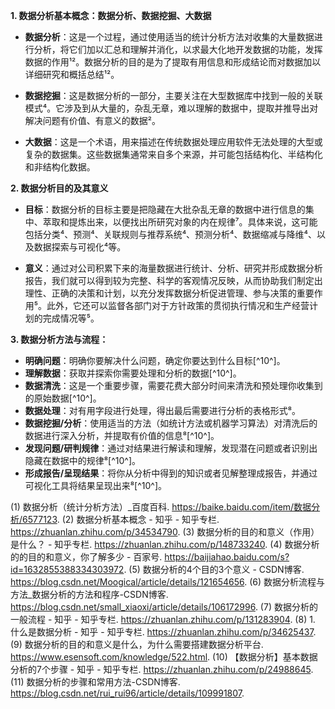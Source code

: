 **1. 数据分析基本概念：数据分析、数据挖掘、大数据**

- **数据分析**：这是一个过程，通过使用适当的统计分析方法对收集的大量数据进行分析，将它们加以汇总和理解并消化，以求最大化地开发数据的功能，发挥数据的作用¹²。数据分析的目的是为了提取有用信息和形成结论而对数据加以详细研究和概括总结¹²。

- **数据挖掘**：这是数据分析的一部分，主要关注在大型数据库中找到一般的关联模式⁴。它涉及到从大量的，杂乱无章，难以理解的数据中，提取并推导出对解决问题有价值、有意义的数据²。

- **大数据**：这是一个术语，用来描述在传统数据处理应用软件无法处理的大型或复杂的数据集。这些数据集通常来自多个来源，并可能包括结构化、半结构化和非结构化数据。

**2. 数据分析目的及其意义**

- **目标**：数据分析的目标主要是把隐藏在大批杂乱无章的数据中进行信息的集中、萃取和提炼出来，以便找出所研究对象的内在规律⁷。具体来说，这可能包括分类⁴、预测⁴、关联规则与推荐系统⁴、预测分析⁴、数据缩减与降维⁴、以及数据探索与可视化⁴等。

- **意义**：通过对公司积累下来的海量数据进行统计、分析、研究并形成数据分析报告，我们就可以得到较为完整、科学的客观情况反映，从而协助我们制定出理性、正确的决策和计划，以充分发挥数据分析促进管理、参与决策的重要作用⁵。此外，它还可以监督各部门对于方针政策的贯彻执行情况和生产经营计划的完成情况等⁵。

**3. 数据分析方法与流程：**

- **明确问题**：明确你要解决什么问题，确定你要达到什么目标[^10^]。
- **理解数据**：获取并探索你需要处理和分析的数据[^10^]。
- **数据清洗**：这是一个重要步骤，需要花费大部分时间来清洗和预处理你收集到的原始数据[^10^]。
- **数据处理**：对有用字段进行处理，得出最后需要进行分析的表格形式⁸。
- **数据挖掘/分析**：使用适当的方法（如统计方法或机器学习算法）对清洗后的数据进行深入分析，并提取有价值的信息⁸[^10^]。
- **发现问题/研判规律**：通过对结果进行解读和理解，发现潜在问题或者识别出隐藏在数据中的规律⁸[^10^]。
- **形成报告/呈现结果**：将你从分析中得到的知识或者见解整理成报告，并通过可视化工具将结果呈现出来⁸[^10^]。

(1) 数据分析（统计分析方法）_百度百科. https://baike.baidu.com/item/数据分析/6577123.
(2) 数据分析基本概念 - 知乎 - 知乎专栏. https://zhuanlan.zhihu.com/p/34534790.
(3) 数据分析的目的和意义（作用）是什么？ - 知乎专栏. https://zhuanlan.zhihu.com/p/148733240.
(4) 数据分析的的目的和意义，你了解多少 - 百家号. https://baijiahao.baidu.com/s?id=1632855388334303972.
(5) 数据分析的4个目的3个意义 - CSDN博客. https://blog.csdn.net/Moogical/article/details/121654656.
(6) 数据分析流程与方法_数据分析的方法和程序-CSDN博客. https://blog.csdn.net/small_xiaoxi/article/details/106172996.
(7) 数据分析的一般流程 - 知乎 - 知乎专栏. https://zhuanlan.zhihu.com/p/131283904.
(8) 1. 什么是数据分析 - 知乎 - 知乎专栏. https://zhuanlan.zhihu.com/p/34625437.
(9) 数据分析的目的和意义是什么，为什么需要搭建数据分析平台. https://www.esensoft.com/knowledge/522.html.
(10) 【数据分析】基本数据分析的7个步骤 - 知乎 - 知乎专栏. https://zhuanlan.zhihu.com/p/24988645.
(11) 数据分析的步骤和常用方法-CSDN博客. https://blog.csdn.net/rui_rui96/article/details/109991807.